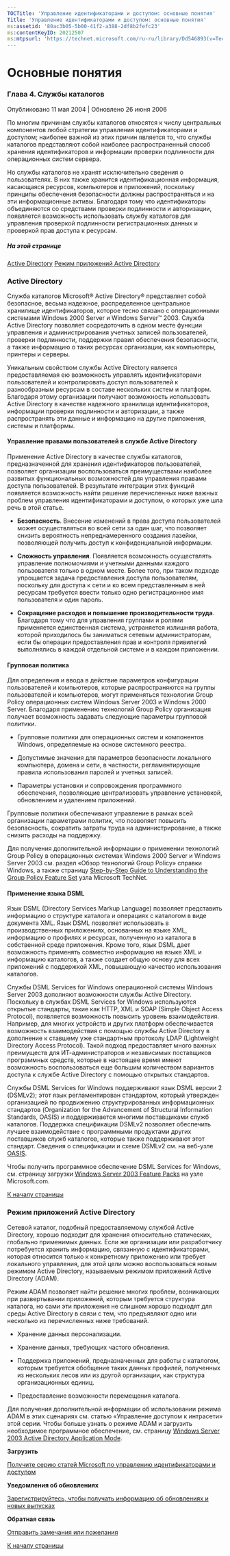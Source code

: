 ```yaml
---
TOCTitle: 'Управление идентификаторами и доступом: основные понятия'
Title: 'Управление идентификаторами и доступом: основные понятия'
ms:assetid: '80ac3b05-5b00-41f2-a388-2df8b2fefc23'
ms:contentKeyID: 20212507
ms:mtpsurl: 'https://technet.microsoft.com/ru-ru/library/Dd546893(v=TechNet.10)'
---
```


Основные понятия
================

### Глава 4. Службы каталогов

Опубликовано 11 мая 2004 | Обновлено 26 июня 2006

По многим причинам службы каталогов относятся к числу центральных компонентов любой стратегии управления идентификаторами и доступом; наиболее важной из этих причин является то, что службы каталогов представляют собой наиболее распространенный способ хранения идентификаторов и информации проверки подлинности для операционных систем сервера.

Но службы каталогов не хранят исключительно сведения о пользователях. В них также хранится идентификационная информация, касающаяся ресурсов, компьютеров и приложений, поскольку принципы обеспечения безопасности должны распространяться и на эти информационные активы. Благодаря тому что идентификаторы объединяются со средствами проверки подлинности и авторизации, появляется возможность использовать службу каталогов для управления проверкой подлинности регистрационных данных и проверкой прав доступа к ресурсам.

##### На этой странице

[](#ebaa)[Active Directory](#ebaa)
[](#eaaa)[Режим приложений Active Directory](#eaaa)

### Active Directory

Служба каталогов Microsoft® Active Directory® представляет собой безопасное, весьма надежное, распределенное центральное хранилище идентификаторов, которое тесно связано с операционными системами Windows 2000 Server и Windows Server™ 2003. Служба Active Directory позволяет сосредоточить в одном месте функции управления и администрирования учетных записей пользователей, проверки подлинности, поддержки правил обеспечения безопасности, а также информацию о таких ресурсах организации, как компьютеры, принтеры и серверы.

Уникальным свойством службы Active Directory является предоставляемая ею возможность управлять идентификаторами пользователей и контролировать доступ пользователей к разнообразным ресурсам в составе нескольких систем и платформ. Благодаря этому организации получают возможность использовать Active Directory в качестве надежного хранилища идентификаторов, информации проверки подлинности и авторизации, а также распространять эти данные и информацию на другие приложения, системы и платформы.

#### Управление правами пользователей в службе Active Directory

Применение Active Directory в качестве службы каталогов, предназначенной для хранения идентификаторов пользователей, позволяет организации воспользоваться преимуществами наиболее развитых функциональных возможностей для управления правами доступа пользователей. В результате интеграции этих функций появляется возможность найти решение перечисленных ниже важных проблем управления идентификаторами и доступом, о которых уже шла речь в этой статье.

-   **Безопасность**. Внесение изменений в права доступа пользователей может осуществляться во всей сети за один шаг, что позволяет снизить вероятность непреднамеренного создания лазейки, позволяющей получить доступ к конфиденциальной информации.

-   **Сложность управления**. Появляется возможность осуществлять управление полномочиями и учетными данными каждого пользователя только в одном месте. Более того, при таком подходе упрощается задача предоставления доступа пользователям, поскольку для доступа к сети и ко всем представленным в ней ресурсам требуется ввести только одно регистрационное имя пользователя и один пароль.

-   **Сокращение расходов и повышение производительности труда**. Благодаря тому что для управления группами и ролями применяется единственная система, устраняется излишняя работа, которой приходилось бы заниматься сетевым администраторам, если бы операции предоставления прав и контроля привилегий выполнялись в каждой отдельной системе и в каждом приложении.

#### Групповая политика

Для определения и ввода в действие параметров конфигурации пользователей и компьютеров, которые распространяются на группы пользователей и компьютеров, могут применяться технологии Group Policy операционных систем Windows Server 2003 и Windows 2000 Server. Благодаря применению технологий Group Policy организация получает возможность задавать следующие параметры групповой политики.

-   Групповые политики для операционных систем и компонентов Windows, определяемые на основе системного реестра.

-   Допустимые значения для параметров безопасности локального компьютера, домена и сети, в частности, регламентирующие правила использования паролей и учетных записей.

-   Параметры установки и сопровождения программного обеспечения, позволяющие централизовать управление установкой, обновлением и удалением приложений.

Групповые политики обеспечивают управление в рамках всей организации параметрами политик, что позволяет повысить безопасность, сократить затраты труда на администрирование, а также снизить расходы на поддержку.

Для получения дополнительной информации о применении технологий Group Policy в операционных системах Windows 2000 Server и Windows Server 2003 см. раздел «Обзор технологий Group Policy» справки Windows, а также страницу [Step-by-Step Guide to Understanding the Group Policy Feature Set](http://go.microsoft.com/fwlink/?linkid=66834) узла Microsoft TechNet.

#### Применение языка DSML

Язык DSML (Directory Services Markup Language) позволяет представить информацию о структуре каталога и операциях с каталогом в виде документа XML. Язык DSML позволяет использовать в производственных приложениях, основанных на языке XML, информацию о профилях и ресурсах, полученную из каталога в собственной среде приложения. Кроме того, язык DSML дает возможность применять совместно информацию на языке XML и информацию каталогов, а также создает общую основу для всех приложений с поддержкой XML, повышающую качество использования каталогов.

Службы DSML Services for Windows операционной системы Windows Server 2003 дополняют возможности службы Active Directory. Поскольку в службах DSML Services for Windows используются открытые стандарты, такие как HTTP, XML и SOAP (Simple Object Access Protocol), появляется возможность повысить уровень взаимодействия. Например, для многих устройств и других платформ обеспечивается возможность взаимодействия с помощью службы Active Directory в дополнение к ставшему уже стандартным протоколу LDAP (Lightweight Directory Access Protocol). Такой подход предоставляет много важных преимуществ для ИТ-администраторов и независимых поставщиков программных средств, которые в настоящее время имеют возможность воспользоваться еще большим количеством вариантов доступа к службе Active Directory с помощью открытых стандартов.

Службы DSML Services for Windows поддерживают язык DSML версии 2 (DSMLv2); этот язык регламентирован стандартом, который утвержден организацией по продвижению структурированных информационных стандартов (Organization for the Advancement of Structural Information Standards, OASIS) и поддерживается многими поставщиками служб каталогов. Поддержка спецификации DSMLv2 позволяет обеспечить лучшее взаимодействие с программными продуктами других поставщиков служб каталогов, которые также поддерживают этот стандарт. Сведения о спецификации и схеме DSMLv2 см. на веб-узле [OASIS](http://www.oasis-open.org/).

Чтобы получить программное обеспечение DSML Services for Windows, см. страницу загрузки [Windows Server 2003 Feature Packs](http://go.microsoft.com/fwlink/?linkid=66835) на узле Microsoft.com.

[](#mainsection)[К началу страницы](#mainsection)

### Режим приложений Active Directory

Сетевой каталог, подобный предоставляемому службой Active Directory, хорошо подходит для хранения относительно статических, глобально применимых данных. Если же организации или разработчику потребуется хранить информацию, связанную с идентификаторами, которая относится только к конкретному приложению или требует локального управления, для этой цели можно воспользоваться новым режимом Active Directory, называемым режимом приложений Active Directory (ADAM).

Режим ADAM позволяет найти решение многих проблем, возникающих при развертывании приложений, которым требуется структура каталога, но сами эти приложения не слишком хорошо подходят для среды Active Directory в связи с тем, что предъявляют одно или несколько из перечисленных ниже требований.

-   Хранение данных персонализации.

-   Хранение данных, требующих частого обновления.

-   Поддержка приложений, предназначенных для работы с каталогом, которым требуется обобщение таких данных профилей, полученных из нескольких лесов или из другой организации, как структура организационных единиц.

-   Предоставление возможности перемещения каталога.

Для получения дополнительной информации об использовании режима ADAM в этих сценариях см. статью «Управление доступом к интрасети» этой серии. Чтобы больше узнать о режиме ADAM и загрузить необходимое программное обеспечение, см. страницу [Windows Server 2003 Active Directory Application Mode](http://go.microsoft.com/fwlink/?linkid=66837).

**Загрузить**

[Получите серию статей Microsoft по управлению идентификаторами и доступом](http://go.microsoft.com/fwlink/?linkid=14842)

**Уведомления об обновлениях**

[Зарегистрируйтесь, чтобы получать информацию об обновлениях и новых выпусках](http://go.microsoft.com/fwlink/?linkid=54982)

**Обратная связь**

[Отправить замечания или пожелания](mailto:secwish@microsoft.com?subject=microsoft%20identity%20and%20access%20management%20series)

[](#mainsection)[К началу страницы](#mainsection)
